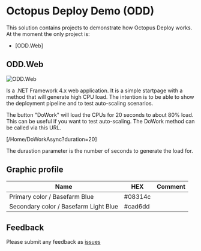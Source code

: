 # Octopus Deploy Demo (ODD)

This solution contains projects to demonstrate how Octopus Deploy works. At the moment the only project is:

* [ODD.Web]

## ODD.Web

![ODD.Web](https://github.com/yooakim/odd/blob/master/images/Capture.PNG)

Is a .NET Framework 4.x web application. It is a simple startpage with a method that will generate high CPU load. The intention is to be able to show the deployment pipeline 
and to test auto-scaling scenarios. 

The button "DoWork" will load the CPUs for 20 seconds to about 80% load. This can be useful if you want to test auto-scaling.  The DoWork method can be called via this URL.

[/Home/DoWorkAsync?duration=20] 

The durastion parameter is the number of seconds to generate the load for.


## Graphic profile

| Name | HEX | Comment |
| ---- | ---- | ---- |
| Primary color / Basefarm Blue | #08314c | |
| Secondary color / Basefarm Light Blue | #cad6dd | |

## Feedback

Please submit any feedback as [issues](https://github.com/yooakim/odd/issues/new) 


